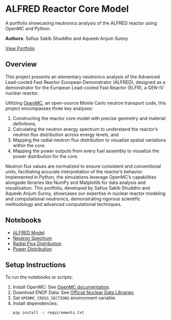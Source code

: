 # ALFRED Reactor Core Model
A portfolio showcasing neutronics analysis of the ALFRED reactor using OpenMC and Python.

**Authors**: Safius Sakib Shuddho and Aqueeb Anjum Sunny

[View Portfolio](https://SShuddho.github.io/neutronics-alfred)

## Overview
This project presents an elementary neutronics analysis of the Advanced Lead-cooled Fast Reactor European Demonstrator (ALFRED), designed as a demonstrator for the European Lead-cooled Fast Reactor (ELFR), a GEN-IV nuclear reactor.

Utilizing [OpenMC](https://openmc.org), an open-source Monte Carlo neutron transport code, this project encompasses three key analyses:

1. Constructing the reactor core model with precise geometry and material definitions,
2. Calculating the neutron energy spectrum to understand the reactor’s neutron flux distribution across energy levels, and
3. Mapping the radial neutron flux distribution to visualize spatial variations within the core.
4. Mapping the power outputs from every fuel assembly to visualize the power distribution for the core.

Neutron flux values are normalized to ensure consistent and conventional units, facilitating accurate interpretation of the reactor’s behavior. Implemented in Python, the simulations leverage OpenMC’s capabilities alongside libraries like NumPy and Matplotlib for data analysis and visualization. This portfolio, developed by Safius Sakib Shuddho and Aqueeb Anjum Sunny, showcases our expertise in nuclear reactor modeling and computational neutronics, demonstrating rigorous scientific methodology and advanced computational techniques.

## Notebooks
- [ALFRED Model](notebooks/ALFRED-model/ALFRED-model.ipynb)
- [Neutron Spectrum](notebooks/neutron-spectrum/neutron-spectrum.ipynb)
- [Radial Flux Distribution](notebooks/radial-flux/radial-flux.ipynb)
- [Power Distribution](notebooks/power-distribution/power-distribution.ipynb)

## Setup Instructions
To run the notebooks or scripts:
1. Install OpenMC: See [OpenMC documentation](https://docs.openmc.org/en/stable/quickinstall.html).
2. Download ENDF Data: See [Official Nuclear Data Libraries](https://openmc.org/official-data-libraries/)
3. Set `OPENMC_CROSS_SECTIONS` environment variable.
4. Install dependencies:
   ```bash
   pip install -r requirements.txt
